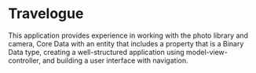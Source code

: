 # Travelogue
 This application provides experience in working with the photo library and camera, Core Data with an entity that includes a property that is a Binary Data type, creating a well-structured application using model-view-controller, and building a user interface with navigation.

